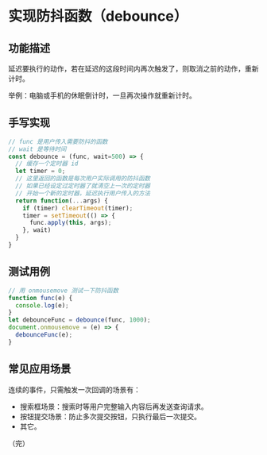 # 实现防抖函数（debounce）

## 功能描述

延迟要执行的动作，若在延迟的这段时间内再次触发了，则取消之前的动作，重新计时。

举例：电脑或手机的休眠倒计时，一旦再次操作就重新计时。

## 手写实现

```javascript
// func 是用户传入需要防抖的函数
// wait 是等待时间
const debounce = (func, wait=500) => {
  // 缓存一个定时器 id
  let timer = 0;
  // 这里返回的函数是每次用户实际调用的防抖函数
  // 如果已经设定过定时器了就清空上一次的定时器
  // 开始一个新的定时器，延迟执行用户传入的方法
  return function(...args) {
    if (timer) clearTimeout(timer);
    timer = setTimeout(() => {
      func.apply(this, args);
    }, wait)
  }
}
```

## 测试用例

```javascript
// 用 onmousemove 测试一下防抖函数
function func(e) {
  console.log(e);
}
let debounceFunc = debounce(func, 1000);
document.onmousemove = (e) => {
  debounceFunc(e);
}
```

## 常见应用场景

连续的事件，只需触发一次回调的场景有：

* 搜索框场景：搜索时等用户完整输入内容后再发送查询请求。
* 按钮提交场景：防止多次提交按钮，只执行最后一次提交。
* 其它。

（完）
